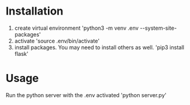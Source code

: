 # Installation

1) create virtual environment
'python3 -m venv .env --system-site-packages'
2) activate
'source .env/bin/activate'
3) install packages. You may need to install others as well.
'pip3 install flask'

# Usage 
Run the python server with the .env activated
'python server.py'
